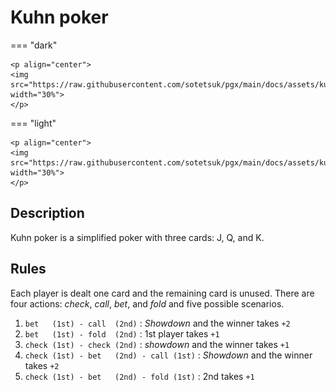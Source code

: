 # Kuhn poker

=== "dark" 

    <p align="center">
    <img src="https://raw.githubusercontent.com/sotetsuk/pgx/main/docs/assets/kuhn_poker_dark.gif" width="30%">
    </p>

=== "light" 

    <p align="center">
    <img src="https://raw.githubusercontent.com/sotetsuk/pgx/main/docs/assets/kuhn_poker_light.gif" width="30%">
    </p>
    
## Description

Kuhn poker is a simplified poker with three cards: J, Q, and K.

## Rules

Each player is dealt one card and the remaining card is unused.
There are four actions: *check*, *call*, *bet*, and *fold* and five possible scenarios.

1. `bet   (1st) - call  (2nd)` : *Showdown* and the winner takes `+2`
2. `bet   (1st) - fold  (2nd)` : 1st player takes `+1`
3. `check (1st) - check (2nd)` : *showdown* and the winner takes `+1`
4. `check (1st) - bet   (2nd) - call (1st)` : *Showdown* and the winner takes `+2`
5. `check (1st) - bet   (2nd) - fold (1st)` : 2nd takes `+1`

